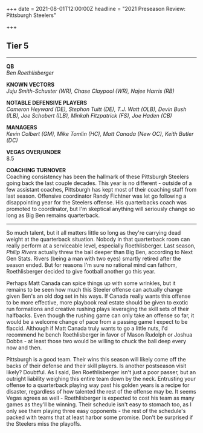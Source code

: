 +++
date = 2021-08-01T12:00:00Z
headline = "2021 Preseason Review: Pittsburgh Steelers"

+++
## Tier 5

***

**QB**  
_Ben Roethlisberger_

**KNOWN VECTORS**  
_Juju Smith-Schuster (WR), Chase Claypool (WR), Najee Harris (RB)_

**NOTABLE DEFENSIVE PLAYERS**  
_Cameron Heyward (DE), Stephon Tuitt (DE), T.J. Watt (OLB), Devin Bush (ILB), Joe Schobert (ILB), Minkah Fitzpatrick (FS), Joe Haden (CB)_

**MANAGERS**  
_Kevin Colbert (GM), Mike Tomlin (HC), Matt Canada (New OC), Keith Butler (DC)_

**VEGAS OVER/UNDER**  
8\.5

**COACHING TURNOVER**  
Coaching consistency has been the hallmark of these Pittsburgh Steelers going back the last couple decades. This year is no different - outside of a few assistant coaches, Pittsburgh has kept most of their coaching staff from last season. Offensive coordinator Randy Fichtner was let go following a disappointing year for the Steelers offense. His quarterbacks coach was promoted to coordinator, but I'm skeptical anything will seriously change so long as Big Ben remains quarterback.

***

So much talent, but it all matters little so long as they're carrying dead weight at the quarterback situation. Nobody in that quarterback room can really perform at a serviceable level, especially Roethlisberger. Last season, _Philip Rivers_ actually threw the ball deeper than Big Ben, according to Next Gen Stats. Rivers (being a man with two eyes) smartly retired after the season ended. But for reasons I'm sure no rational mind can fathom, Roethlisberger decided to give football another go this year.

Perhaps Matt Canada can spice things up with some wrinkles, but it remains to be seen how much this Steeler offense can actually change given Ben's an old dog set in his ways. If Canada really wants this offense to be more effective, more playbook real estate should be given to exotic run formations and creative rushing plays leveraging the skill sets of their halfbacks. Even though the rushing game can only take an offense so far, it would be a welcome change of pace from a passing game I expect to be flaccid. Although if Matt Canada truly wants to go a little nuts, I'd recommend he bench Roethlisberger in favor of Mason Rudolph or Joshua Dobbs - at least those two would be willing to chuck the ball deep every now and then.

Pittsburgh is a good team. Their wins this season will likely come off the backs of their defense and their skill players. Is another postseason visit likely? Doubtful. As I said, Ben Roethlisberger isn't just a poor passer, but an outright liability weighing this entire team down by the neck. Entrusting your offense to a quarterback playing way past his golden years is a recipe for disaster, regardless of how talented the rest of the offense may be. It seems Vegas agrees as well - Roethlisberger is expected to cost his team as many games as they'll be winning. Their schedule isn't easy to stomach too, as I only see them playing three easy opponents - the rest of the schedule's packed with teams that at least harbor some promise. Don't be surprised if the Steelers miss the playoffs.